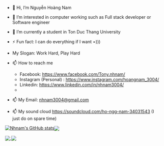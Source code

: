 - 👋 Hi, I’m Nguyễn Hoàng Nam
- 👀 I’m interested in computer working such as Full stack developer or Software engineer
- 🌱 I’m currently a student in Ton Duc Thang University
- ⚡ Fun fact: I can do everything if I want =)))
- My Slogan: Work Hard, Play Hard

- 📫 How to reach me
  + Facebook: https://www.facebook.com/Tony.nhnam/
  + Instagram (Personal) : https://www.instagram.com/hoangnam_3004/
  + Linkedin: https://www.linkedin.com/in/nhnam3004/
  +
- 📫 My Email: nhnam3004@gmail.com
- 📫 My sound cloud https://soundcloud.com/ho-ngg-nam-34031543 (I just do on spare time)


[![Nhnam's GitHub stats](https://github-readme-stats.vercel.app/api?username=nhnam0209&theme=dark)](https://github.com/nhnam0209/github-readme-stats)<img align="center" src="https://github-readme-stats.vercel.app/api/top-langs/?username=nhnam0209&theme=dark" />



<a href="https://github.com/nhnam0209/github-readme-stats">
  <img align="center" src="https://github-readme-stats.vercel.app/api/pin/?username=nhnam0209&repo=github-readme-stats" />
</a>
<a href="https://github.com/nhnam0209/convoychat">
  <img align="center" src="https://github-readme-stats.vercel.app/api/pin/?username=nhnam0209&repo=convoychat" />
</a>
